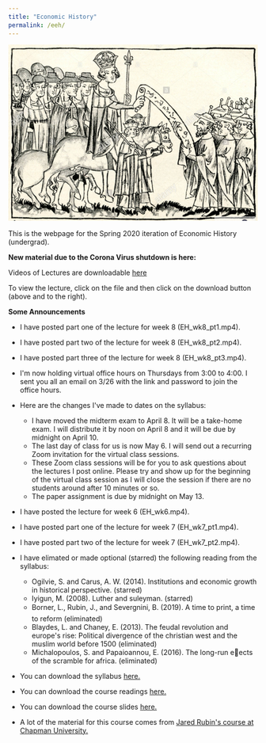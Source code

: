 ```yaml
---
title: "Economic History"
permalink: /eeh/
---
```


![Henry_VII_Juden](/assets/images/Henry_VII_Juden.png)

This is the webpage for the Spring 2020 iteration of Economic History (undergrad).

**New material due to the Corona Virus shutdown is here:**

Videos of Lectures are downloadable [here](https://github.com/noeldjohnson/Economic-History-Lectures)

To view the lecture, click on the file and then click on the download button (above and to the right).

**Some Announcements**

* I have posted part one of the lecture for week 8 (EH_wk8_pt1.mp4).

* I have posted part two of the lecture for week 8 (EH_wk8_pt2.mp4).

* I have posted part three of the lecture for week 8 (EH_wk8_pt3.mp4).

* I'm now holding virtual office hours on Thursdays from 3:00 to 4:00. I sent you all an email on 3/26 with the link and password to join the office hours.

* Here are the changes I've made to dates on the syllabus:
  * I have moved the midterm exam to April 8. It will be a take-home exam. I will distribute it by noon on April 8 and it will be due by midnight on April 10.
  * The last day of class for us is now May 6. I will send out a recurring Zoom invitation for the virtual class sessions.
  * These Zoom class sessions will be for you to ask questions about the lectures I post online. Please try and show up for the beginning of the virtual class session as I will close the session if there are no students around after 10 minutes or so.
  * The paper assignment is due by midnight on May 13.

* I have posted the lecture for week 6 (EH_wk6.mp4).

* I have posted part one of the lecture for week 7 (EH_wk7_pt1.mp4).

* I have posted part two of the lecture for week 7 (EH_wk7_pt2.mp4).

* I have elimated or made optional (starred) the following reading from the syllabus:
  * Ogilvie, S. and Carus, A. W. (2014). Institutions and economic growth in historical perspective. (starred)
  * Iyigun, M. (2008). Luther and suleyman. (starred)
  * Borner, L., Rubin, J., and Severgnini, B. (2019). A time to print, a time to reform (eliminated)
  * Blaydes, L. and Chaney, E. (2013). The feudal revolution and europe's rise: Political divergence
of the christian west and the muslim world before 1500 (eliminated)
  * Michalopoulos, S. and Papaioannou, E. (2016). The long-run eects of the scramble for africa. (eliminated)


* You can download the syllabus [here.](https://www.dropbox.com/s/8fy1d5ckuczkny9/EH%20Syllabus%20SP20.pdf?dl=0)

* You can download the course readings [here.](https://www.dropbox.com/sh/lzi4v8ahad6btqq/AACZhvgcFu2krsG3TqeOsTlLa?dl=0)

* You can download the course slides [here.](https://www.dropbox.com/sh/n5sur1dul0ncw82/AABzFzxW7D6Uf6TI43-jvv6Na?dl=0)

* A lot of the material for this course comes from [Jared Rubin's course at Chapman University.](https://www.jaredcrubin.com/teaching)
